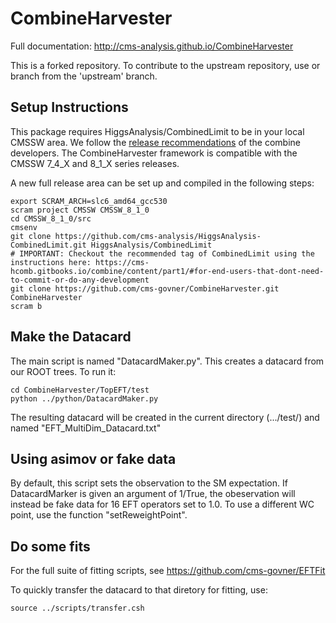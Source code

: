 # CombineHarvester

Full documentation: http://cms-analysis.github.io/CombineHarvester

This is a forked repository. To contribute to the upstream repository, use or branch from the 'upstream' branch.

## Setup Instructions

This package requires HiggsAnalysis/CombinedLimit to be in your local CMSSW area. We follow the [release recommendations](http://cms-analysis.github.io/HiggsAnalysis-CombinedLimit/#for-end-users-that-dont-need-to-commit-or-do-any-development) of the combine developers. The CombineHarvester framework is compatible with the CMSSW 7_4_X and 8_1_X series releases.

A new full release area can be set up and compiled in the following steps:

    export SCRAM_ARCH=slc6_amd64_gcc530
    scram project CMSSW CMSSW_8_1_0
    cd CMSSW_8_1_0/src
    cmsenv
    git clone https://github.com/cms-analysis/HiggsAnalysis-CombinedLimit.git HiggsAnalysis/CombinedLimit
    # IMPORTANT: Checkout the recommended tag of CombinedLimit using the instructions here: https://cms-hcomb.gitbooks.io/combine/content/part1/#for-end-users-that-dont-need-to-commit-or-do-any-development
    git clone https://github.com/cms-govner/CombineHarvester.git CombineHarvester
    scram b

## Make the Datacard

The main script is named "DatacardMaker.py". This creates a datacard from our ROOT trees. To run it:

    cd CombineHarvester/TopEFT/test
    python ../python/DatacardMaker.py
    
The resulting datacard will be created in the current directory (.../test/) and named "EFT_MultiDim_Datacard.txt"

## Using asimov or fake data

By default, this script sets the observation to the SM expectation. If DatacardMarker is given an argument of 1/True, the obeservation will instead be fake data for 16 EFT operators set to 1.0. To use a different WC point, use the function "setReweightPoint".

## Do some fits

For the full suite of fitting scripts, see https://github.com/cms-govner/EFTFit

To quickly transfer the datacard to that diretory for fitting, use:

    source ../scripts/transfer.csh
